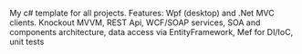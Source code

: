 My c# template for all projects. Features: Wpf (desktop) and .Net MVC clients. Knockout MVVM, REST Api, WCF/SOAP services, SOA and components architecture, data access via EntityFramework, Mef for DI/IoC, unit tests

